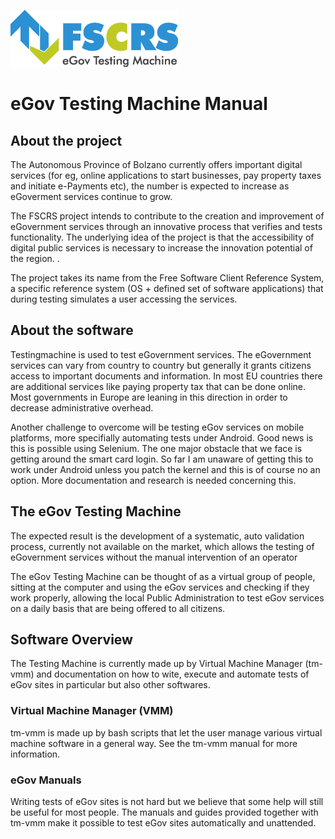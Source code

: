 ![](pics/fscrs.png)


# eGov Testing Machine Manual

## About the project
The Autonomous Province of Bolzano currently offers important digital
services (for eg, online applications to start businesses, pay
property taxes and initiate e-Payments etc), the number is expected to
increase as eGoverment services continue to grow.

The FSCRS project intends to contribute to the creation and
improvement of eGovernment services through an innovative process that
verifies and tests functionality. The underlying idea of the project
is that the accessibility of digital public services is necessary to
increase the innovation potential of the region. .

The project takes its name from the Free Software Client Reference
System, a specific reference system (OS + defined set of software
applications) that during testing simulates a user accessing the
services.

## About the software

Testingmachine is used to test eGovernment services.  The eGovernment
services can vary from country to country but generally it grants
citizens access to important documents and information. In most EU
countries there are additional services like paying property tax that
can be done online. Most governments in Europe are leaning in this
direction in order to decrease administrative overhead.

Another challenge to overcome will be testing eGov services on mobile
platforms, more specifially automating tests under Android.  Good news
is this is possible using Selenium. The one major obstacle that we
face is getting around the smart card login. So far I am unaware of
getting this to work under Android unless you patch the kernel and
this is of course no an option. More documentation and research is
needed concerning this.


## The eGov Testing Machine

The expected result is the development of a systematic, auto
validation process, currently not available on the market, which
allows the testing of eGovernment services without the manual
intervention of an operator

The eGov Testing Machine can be thought of as a virtual group of
people, sitting at the computer and using the eGov services and
checking if they work properly, allowing the local Public
Administration to test eGov services on a daily basis that are being
offered to all citizens.

## Software Overview

The Testing Machine is currently made up by Virtual Machine Manager
(tm-vmm) and documentation on how to wite, execute and automate tests
of eGov sites in particular but also other softwares.

### Virtual Machine Manager (VMM)

tm-vmm is made up by bash scripts that let the user manage various
virtual machine software in a general way. See the tm-vmm manual for
more information.

### eGov Manuals

Writing tests of eGov sites is not hard but we believe that some help
will still be useful for most people. The manuals and guides provided
together with tm-vmm make it possible to test eGov sites automatically
and unattended.


